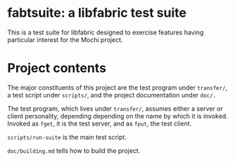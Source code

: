 # fabtsuite: a libfabric test suite

This is a test suite for libfabric designed to exercise features
having particular interest for the Mochi project.

# Project contents

The major constituents of this project are the test program under
`transfer/`, a test script under `scripts/`, and the project documentation
under `doc/.`

The test program, which lives under `transfer/`, assumes either
a server or client personality, depending depending on the name by which
it is invoked.  Invoked as `fget`, it is the test server, and as `fput`,
the test client.

`scripts/run-suite` is the main test script.

`doc/building.md` tells how to build the project.

